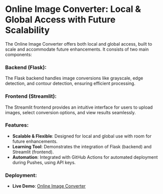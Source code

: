 # Online Image Converter: Local & Global Access with Future Scalability

The Online Image Converter offers both local and global access, built to scale and accommodate future enhancements. It consists of two main components:

### **Backend (Flask)**:
The Flask backend handles image conversions like grayscale, edge detection, and contour detection, ensuring efficient processing.

### **Frontend (Streamlit)**:
The Streamlit frontend provides an intuitive interface for users to upload images, select conversion options, and view results seamlessly.

### **Features**:
- **Scalable & Flexible**: Designed for local and global use with room for future enhancements.
- **Learning Tool**: Demonstrates the integration of Flask (backend) and Streamlit (frontend).
- **Automation**: Integrated with GitHub Actions for automated deployment during Pushes, using API keys.

### **Deployment**:
- **Live Demo**: [Online Image Converter](https://streamlab-image-converter.onrender.com)

